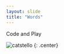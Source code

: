 ```yaml
---
layout: slide
title: "Words"
---
```


Code and Play

![catstello](https://octodex.github.com/images/catstello.png)
{: .center}
